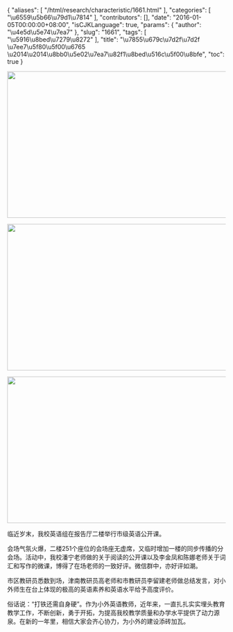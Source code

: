 {
    "aliases": [
        "/html/research/characteristic/1661.html"
    ],
    "categories": [
        "\u6559\u5b66\u79d1\u7814"
    ],
    "contributors": [],
    "date": "2016-01-05T00:00:00+08:00",
    "isCJKLanguage": true,
    "params": {
        "author": "\u4e5d\u5e74\u7ea7"
    },
    "slug": "1661",
    "tags": [
        "\u5916\u8bed\u7279\u8272"
    ],
    "title": "\u7855\u679c\u7d2f\u7d2f \u7ee7\u5f80\u5f00\u6765 \u2014\u2014\u8bb0\u5e02\u7ea7\u82f1\u8bed\u516c\u5f00\u8bfe",
    "toc": true
}


<img
    src="https://cdn.tfls.online/mirror/full/d7c9ee7f0655b45b783d644cca1b9371ad578629.jpg"
    style="display:block;margin-left:auto;margin-right:auto;"
    decoding="async"
    fetchpriority="auto"
    loading="lazy"
    height="338"
    width="600"
/>





<img
    src="https://cdn.tfls.online/mirror/full/900a240088b2c50b5babeb785d5952203e8228bf.jpg"
    style="display:block;margin-left:auto;margin-right:auto;"
    decoding="async"
    fetchpriority="auto"
    loading="lazy"
    height="338"
    width="600"
/>





<img
    src="https://cdn.tfls.online/mirror/full/16ba7907a3682e9b23fc9285a9545141cc782420.jpg"
    style="display:block;margin-left:auto;margin-right:auto;"
    decoding="async"
    fetchpriority="auto"
    loading="lazy"
    height="338"
    width="600"
/>







临近岁末，我校英语组在报告厅二楼举行市级英语公开课。




会场气氛火爆，二楼251个座位的会场座无虚席，又临时增加一楼的同步传播的分会场。活动中，我校潘宁老师做的关于阅读的公开课以及李金凤和陈娜老师关于词汇和写作的微课，博得了在场老师的一致好评。微信群中，亦好评如潮。




市区教研员悉数到场，津南教研员高老师和市教研员李留建老师做总结发言，对小外师生在台上体现的极高的英语素养和英语水平给予高度评价。




俗话说：“打铁还需自身硬”。作为小外英语教师，近年来，一直扎扎实实埋头教育教学工作，不断创新，勇于开拓，为提高我校教学质量和办学水平提供了动力源泉。在新的一年里，相信大家会齐心协力，为小外的建设添砖加瓦。




  



